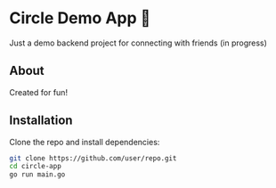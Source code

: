 # Circle Demo App 🚀  
Just a demo backend project for connecting with friends (in progress)

## About  
Created for fun!

## Installation  
Clone the repo and install dependencies:
```sh
git clone https://github.com/user/repo.git
cd circle-app
go run main.go
```
